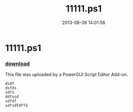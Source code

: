 ﻿---
pid:            4366
parent:         0
children:       
poster:         Anonymous
title:          11111.ps1
date:           2013-08-06 14:01:56
description:    This file was uploaded by a PowerGUI Script Editor Add-on.
format:         posh
---

# 11111.ps1

### [download](4366.ps1)  

This file was uploaded by a PowerGUI Script Editor Add-on.

```posh
dsdf
dsfds
sdfs
ddfssd
sdfdf
sdfsdfdffd

```
